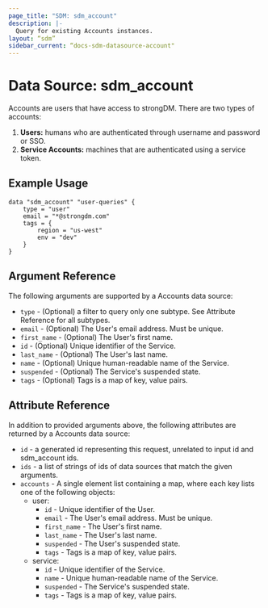 ```yaml
---
page_title: "SDM: sdm_account"
description: |-
  Query for existing Accounts instances.
layout: “sdm”
sidebar_current: “docs-sdm-datasource-account"
---
```

# Data Source: sdm_account

Accounts are users that have access to strongDM. There are two types of accounts:
 1. **Users:** humans who are authenticated through username and password or SSO.
 2. **Service Accounts:** machines that are authenticated using a service token.
## Example Usage

```hcl
data "sdm_account" "user-queries" {
    type = "user"
    email = "*@strongdm.com"
    tags = {
        region = "us-west"
        env = "dev"
    }    
}
```
## Argument Reference
The following arguments are supported by a Accounts data source:
* `type` - (Optional) a filter to query only one subtype. See Attribute Reference for all subtypes.
* `email` - (Optional) The User's email address. Must be unique.
* `first_name` - (Optional) The User's first name.
* `id` - (Optional) Unique identifier of the Service.
* `last_name` - (Optional) The User's last name.
* `name` - (Optional) Unique human-readable name of the Service.
* `suspended` - (Optional) The Service's suspended state.
* `tags` - (Optional) Tags is a map of key, value pairs.
## Attribute Reference
In addition to provided arguments above, the following attributes are returned by a Accounts data source:
* `id` - a generated id representing this request, unrelated to input id and sdm_account ids.
* `ids` - a list of strings of ids of data sources that match the given arguments.
* `accounts` - A single element list containing a map, where each key lists one of the following objects:
	* user:
		* `id` - Unique identifier of the User.
		* `email` - The User's email address. Must be unique.
		* `first_name` - The User's first name.
		* `last_name` - The User's last name.
		* `suspended` - The User's suspended state.
		* `tags` - Tags is a map of key, value pairs.
	* service:
		* `id` - Unique identifier of the Service.
		* `name` - Unique human-readable name of the Service.
		* `suspended` - The Service's suspended state.
		* `tags` - Tags is a map of key, value pairs.
